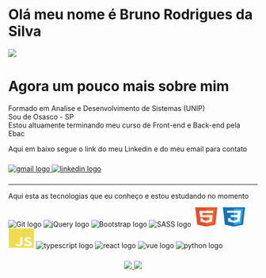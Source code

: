 # Olá meu nome é Bruno Rodrigues da Silva 

<img src="https://c4.wallpaperflare.com/wallpaper/39/346/426/digital-art-men-city-futuristic-night-hd-wallpaper-preview.jpg"/>

## <h1>Agora um pouco mais sobre mim</h1>
<p>Formado em Analise e Desenvolvimento de Sistemas (UNIP) <br> Sou de Osasco - SP <br> Estou altuamente terminando meu curso de Front-end e Back-end pela Ebac</p>
<p align="left">Aqui em baixo segue o link do meu Linkedin e do meu email para contato</p>

###

<div align="left">
  <a href=mailto:brunochh@outlook.com target="_blank">
    <img src="https://upload.wikimedia.org/wikipedia/commons/7/7e/Gmail_icon_%282020%29.svg" width="52" height="40" alt="gmail logo"  />
  <a href="https://www.linkedin.com/in/bruno-rodrigues-da-silva-abb86a1b8/" target="_blank">
    <img src="https://raw.githubusercontent.com/maurodesouza/profile-readme-generator/master/src/assets/icons/social/linkedin/default.svg" width="52" height="40" alt="linkedin logo"  />
  </a>
</div>

###

_________________________________________________________________________________________________________________________________________________
<p align="left">Aqui esta as tecnologias que eu conheço e estou estudando no momento</p>

<div align="left">
  <img src="https://camo.githubusercontent.com/fbfcb9e3dc648adc93bef37c718db16c52f617ad055a26de6dc3c21865c3321d/68747470733a2f2f7777772e766563746f726c6f676f2e7a6f6e652f6c6f676f732f6769742d73636d2f6769742d73636d2d69636f6e2e737667" height="40" width="52" alt="Git logo" />
  <img src="https://img.icons8.com/external-tal-revivo-shadow-tal-revivo/256/external-jquery-is-a-javascript-library-designed-to-simplify-html-logo-shadow-tal-revivo.png" heigth="40" width="52" alt="jQuery logo" />
  <img src="https://cdn-icons-png.flaticon.com/512/5968/5968672.png" height="45" width="50" alt="Bootstrap logo" />
  <img src="https://cdn-icons-png.flaticon.com/512/919/919831.png" height="40" width="52" alt="SASS logo" />
  <img src="https://raw.githubusercontent.com/devicons/devicon/master/icons/html5/html5-original.svg" height="40" width="52" alt="Html5 logo"  />
  <img src="https://raw.githubusercontent.com/devicons/devicon/master/icons/css3/css3-original.svg" height="40" width="52" alt="css logo"  />
  <img src="https://raw.githubusercontent.com/devicons/devicon/master/icons/javascript/javascript-plain.svg" height="40" width="52" alt="JavaScript logo"  />
  <img src="https://upload.wikimedia.org/wikipedia/commons/4/4c/Typescript_logo_2020.svg" height="40" width="52" alt="typescript logo"/>
  <img src="https://upload.wikimedia.org/wikipedia/commons/a/a7/React-icon.svg" height="40" width="52" alt="react logo" />
  <img src="https://upload.wikimedia.org/wikipedia/commons/9/95/Vue.js_Logo_2.svg" heigth="40" width="52" alt="vue logo" />
  <img src="https://cdn.jsdelivr.net/gh/devicons/devicon/icons/python/python-original.svg" height="40" width="52" alt="python logo"  />
</div>

###

<div align="center">
  <a href="https://github.com/BrunoRodriguesDaSilva">
  <img width="49%" src="https://github-readme-stats.vercel.app/api?hide_title=false&hide_rank=false&show_icons=true&include_all_commits=true&count_private=true&disable_animations=false&theme=gotham&locale=pt-br&hide_border=false&username=BrunoRodriguesDaSilva"  />
  <img width="49%" src="https://github-readme-stats.vercel.app/api/top-langs?locale=pt-br&hide_title=false&layout=compact&card_width=320&langs_count=5&theme=gotham&hide_border=false&username=BrunoRodriguesDaSilva" />
</div>

###
